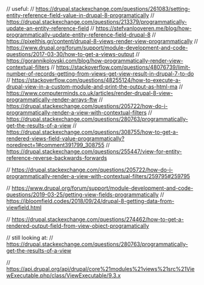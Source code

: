 // useful:
// https://drupal.stackexchange.com/questions/261083/setting-entity-reference-field-value-in-drupal-8-programatically
// https://drupal.stackexchange.com/questions/213379/programmatically-update-an-entity-reference-field
// https://stefvanlooveren.me/blog/how-programmatically-update-entity-reference-field-drupal-8
// https://pixelthis.gr/content/drupal-8-views-render-view-programmatically
// https://www.drupal.org/forum/support/module-development-and-code-questions/2017-03-30/how-to-get-a-views-output
// https://gorannikolovski.com/blog/how-programmatically-render-view-contextual-filters
// https://stackoverflow.com/questions/48076739/limit-number-of-records-getting-from-views-get-view-result-in-drupal-7-to-do
// https://stackoverflow.com/questions/48255124/how-to-execute-a-drupal-view-in-a-custom-module-and-print-the-output-as-html-ma
// https://www.computerminds.co.uk/articles/render-drupal-8-view-programmatically-render-arrays-ftw
// https://drupal.stackexchange.com/questions/205722/how-do-i-programmatically-render-a-view-with-contextual-filters
// https://drupal.stackexchange.com/questions/280763/programmatically-get-the-results-of-a-view
// https://drupal.stackexchange.com/questions/308755/how-to-get-a-rendered-views-field-value-programmatically?noredirect=1#comment391799_308755
// https://drupal.stackexchange.com/questions/255447/view-for-entity-reference-reverse-backwards-forwards

// https://drupal.stackexchange.com/questions/205722/how-do-i-programmatically-render-a-view-with-contextual-filters/259795#259795

// https://www.drupal.org/forum/support/module-development-and-code-questions/2019-03-25/getting-view-fields-programmatically
// https://jbloomfield.codes/2018/09/24/drupal-8-getting-data-from-viewfield.html

// https://drupal.stackexchange.com/questions/274462/how-to-get-a-rendered-output-field-from-view-object-programatically

// still looking at:
// https://drupal.stackexchange.com/questions/280763/programmatically-get-the-results-of-a-view


// https://api.drupal.org/api/drupal/core%21modules%21views%21src%21ViewExecutable.php/class/ViewExecutable/9.3.x
